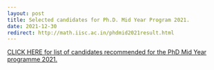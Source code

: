 ```yaml
---
layout: post
title: Selected candidates for Ph.D. Mid Year Program 2021.
date: 2021-12-30
redirect: http://math.iisc.ac.in/phdmid2021result.html
---
```


[CLICK HERE for list of candidates recommended for the PhD Mid Year programme 2021.](http://math.iisc.ac.in/phdmid2021result.html)
